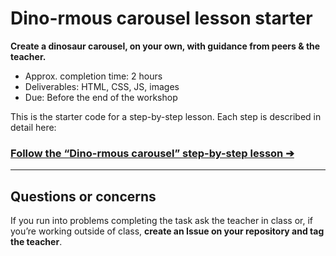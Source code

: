 # Dino-rmous carousel lesson starter

**Create a dinosaur carousel, on your own, with guidance from peers & the teacher.**

- Approx. completion time: 2 hours
- Deliverables: HTML, CSS, JS, images
- Due: Before the end of the workshop

This is the starter code for a step-by-step lesson. Each step is described in detail here:

### [**Follow the “Dino-rmous carousel” step-by-step lesson ➔**](https://learntheweb.courses/workshops/the-dom-i-kno/dino-rmous-carousel/)

---

## Questions or concerns

If you run into problems completing the task ask the teacher in class or, if you’re working outside of class, **create an Issue on your repository and tag the teacher**.
